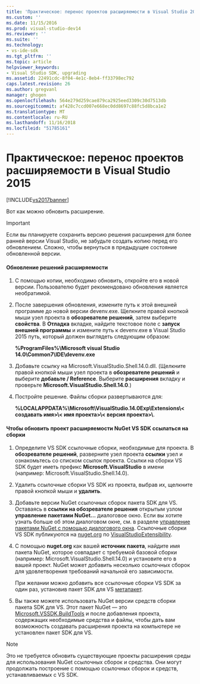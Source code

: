 ```yaml
---
title: 'Практическое: перенос проектов расширяемости в Visual Studio 2015 | Документация Майкрософт'
ms.custom: ''
ms.date: 11/15/2016
ms.prod: visual-studio-dev14
ms.reviewer: ''
ms.suite: ''
ms.technology:
- vs-ide-sdk
ms.tgt_pltfrm: ''
ms.topic: article
helpviewer_keywords:
- Visual Studio SDK, upgrading
ms.assetid: 22491cdc-8f04-4e1c-8eb4-ff33798ec792
caps.latest.revision: 26
ms.author: gregvanl
manager: ghogen
ms.openlocfilehash: 564e279d259cae879ca2925eed3309c30d7513db
ms.sourcegitcommit: af428c7ccd007e668ec0dd8697c88fc5d8bca1e2
ms.translationtype: MT
ms.contentlocale: ru-RU
ms.lasthandoff: 11/16/2018
ms.locfileid: "51785161"
---
```

# <a name="how-to-migrate-extensibility-projects-to-visual-studio-2015"></a>Практическое: перенос проектов расширяемости в Visual Studio 2015
[!INCLUDE[vs2017banner](../includes/vs2017banner.md)]

Вот как можно обновить расширение.  
  
> [!IMPORTANT]
>  Если вы планируете сохранить версию решения расширения для более ранней версии Visual Studio, не забудьте создать копию перед его обновлением. Сложно, чтобы вернуться в предыдущее состояние обновленной версии.  
  
#### <a name="to-upgrade-an-extensibility-solution"></a>Обновление решений расширяемости  
  
1.  С помощью копии, необходимо обновить, откройте его в новой версии. Пользователю будет рекомендовано обновления является необратимой.  
  
2.  После завершения обновления, измените путь к этой внешней программе до новой версии devenv.exe. Щелкните правой кнопкой мыши узел проекта в **обозревателе решений**, затем выберите **свойства**. В **Отладка** вкладке, найдите текстовое поле с **запуск внешней программы** и измените путь к devenv.exe в Visual Studio 2015 путь, который должен выглядеть следующим образом:  
  
     **%ProgramFiles%\Microsoft visual Studio 14.0\Common7\IDE\devenv.exe**  
  
3.  Добавьте ссылку на Microsoft.VisualStudio.Shell.14.0.dll. (Щелкните правой кнопкой мыши узел проекта в **обозревателе решений** и выберите **добавьте / Reference**. Выберите **расширения** вкладку и проверьте **Microsoft.VisualStudio.Shell.14.0**.)  
  
4.  Постройте решение. Файлы сборки развертываются для:  
  
     **%LOCALAPPDATA%\Microsoft\VisualStudio.14.0Exp\Extensions\\< создавать имя\>\\< имя проекта\>\\< версия проекта\>\\**.  
  
#### <a name="to-update-an-extensibility-project-to-nuget-vs-sdk-reference-assemblies"></a>Чтобы обновить проект расширяемости NuGet VS SDK ссылаться на сборки  
  
1.  Определите VS SDK ссылочные сборки, необходимые для проекта.  В **обозревателе решений**, разверните узел проекта **ссылки** узел и ознакомьтесь со списком ссылок проекта.  Ссылки на сборки VS SDK будет иметь префикс **Microsoft.VisualStudio** в имени (например: Microsoft.VisualStudio.Shell.14.0).  
  
2.  Удалить ссылочные сборки VS SDK из проекта, выбрав их, щелкните правой кнопкой мыши и **удалить**.  
  
3.  Добавьте версии NuGet ссылочных сборок пакета SDK для VS.  Оставаясь в **ссылки на обозревателе решения** открытым узлом **управление пакетами NuGet...** диалоговое окно.  Если вы хотите узнать больше об этом диалоговом окне, см. в разделе [управление пакетами NuGet с помощью диалогового окна](http://docs.nuget.org/Consume/Package-Manager-Dialog). Ссылочные сборки VS SDK публикуются на [nuget.org](http://www.nuget.org) по [VisualStudioExtensibility](http://www.nuget.org/profiles/VisualStudioExtensibility).  
  
4.  С помощью **nuget.org** как вашей **источник пакета**, найдите имя пакета NuGet, которое совпадает с требуемой базовой сборки (например: Microsoft.VisualStudio.Shell.14.0) и установите его в вашей проект.  NuGet может добавить несколько ссылочных сборок для удовлетворения требований начальной его зависимости.  
  
     При желании можно добавить все ссылочные сборки VS SDK за один раз, установив пакет SDK для VS [метапакет](http://www.nuget.org/packages/VSSDK_Reference_Assemblies).  
  
5.  Вы также можете использовать NuGet версии средств сборки пакета SDK для VS. Этот пакет NuGet — это [Microsoft.VSSDK.BuildTools](http://www.nuget.org/packages/Microsoft.VSSDK.BuildTools) и после добавления проекта, содержащих необходимые средства и файлы, чтобы дать вам возможность создавать расширения проекта на компьютере не установлен пакет SDK для VS.  
  
> [!NOTE]
>  Это не требуется обновить существующие проекты расширения среды для использования NuGet ссылочных сборок и средства.  Они могут продолжать построение с помощью ссылочных сборок и средств, устанавливаемых с VS SDK.

